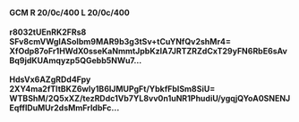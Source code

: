 #### GCM R 20/0c/400 L 20/0c/400
**r8032tUEnRK2FRs8**<br/>**SFv8cmVWgIASoIbm9MAR9b3g3tSv+tCuYNfQv2shMr4=**<br/>**XfOdp87oFr1HWdX0sseKaNmmtJpbKzlA7JRTZRZdCxT29yFN6RbE6sAvBq9jdKUAmqyzp5QGebb5NWu7...**<br/><br/>
**HdsVx6AZgRDd4Fpy**<br/>**2XY4ma2fTItBKZ6wly1B6lJMUPgFt/YbkfFblSm8SiU=**<br/>**WTBShM/2Q5xXZ/tezRDdc1Vb7YL8vv0n1uNR1PhudiU/ygqjQYoA0SNENJEqfflDuMUr2dsMmFrIdbFc...**